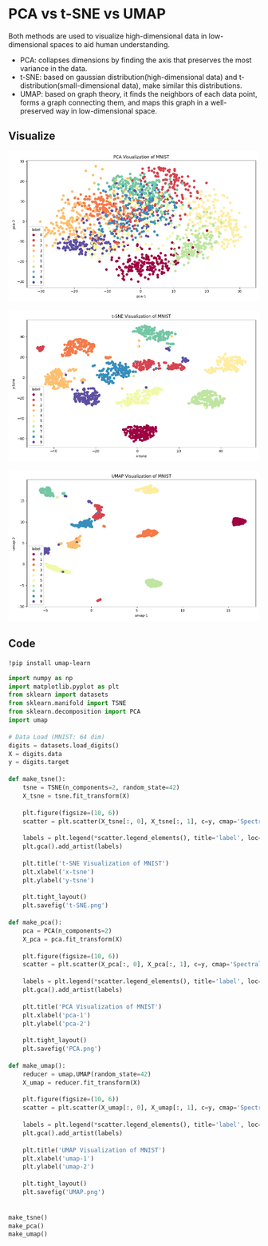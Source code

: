 # PCA vs t-SNE vs UMAP

Both methods are used to visualize high-dimensional data in low-dimensional spaces to aid human understanding.

- PCA: collapses dimensions by finding the axis that preserves the most variance in the data.
- t-SNE: based on gaussian distribution(high-dimensional data) and t-distribution(small-dimensional data), make similar this distributions.
- UMAP: based on graph theory, it finds the neighbors of each data point, forms a graph connecting them, and maps this graph in a well-preserved way in low-dimensional space. 

## Visualize
![](../asset/visualize/PCA.png)

![](../asset/visualize/t-SNE.png)

![](../asset/visualize/UMAP.png)

## Code
```
!pip install umap-learn
```

```python
import numpy as np
import matplotlib.pyplot as plt
from sklearn import datasets
from sklearn.manifold import TSNE
from sklearn.decomposition import PCA
import umap

# Data Load (MNIST: 64 dim)
digits = datasets.load_digits()
X = digits.data
y = digits.target

def make_tsne():
    tsne = TSNE(n_components=2, random_state=42)
    X_tsne = tsne.fit_transform(X)

    plt.figure(figsize=(10, 6))
    scatter = plt.scatter(X_tsne[:, 0], X_tsne[:, 1], c=y, cmap='Spectral')

    labels = plt.legend(*scatter.legend_elements(), title='label', loc='lower left')
    plt.gca().add_artist(labels)

    plt.title('t-SNE Visualization of MNIST')
    plt.xlabel('x-tsne')
    plt.ylabel('y-tsne')

    plt.tight_layout()
    plt.savefig('t-SNE.png')

def make_pca():
    pca = PCA(n_components=2)
    X_pca = pca.fit_transform(X)

    plt.figure(figsize=(10, 6))
    scatter = plt.scatter(X_pca[:, 0], X_pca[:, 1], c=y, cmap='Spectral', s=40)

    labels = plt.legend(*scatter.legend_elements(), title='label', loc='lower left')
    plt.gca().add_artist(labels)

    plt.title('PCA Visualization of MNIST')
    plt.xlabel('pca-1')
    plt.ylabel('pca-2')

    plt.tight_layout()
    plt.savefig('PCA.png')

def make_umap():
    reducer = umap.UMAP(random_state=42)
    X_umap = reducer.fit_transform(X)

    plt.figure(figsize=(10, 6))
    scatter = plt.scatter(X_umap[:, 0], X_umap[:, 1], c=y, cmap='Spectral')

    labels = plt.legend(*scatter.legend_elements(), title='label', loc='lower left')
    plt.gca().add_artist(labels)

    plt.title('UMAP Visualization of MNIST')
    plt.xlabel('umap-1')
    plt.ylabel('umap-2')

    plt.tight_layout()
    plt.savefig('UMAP.png')


make_tsne()
make_pca()
make_umap()
```
